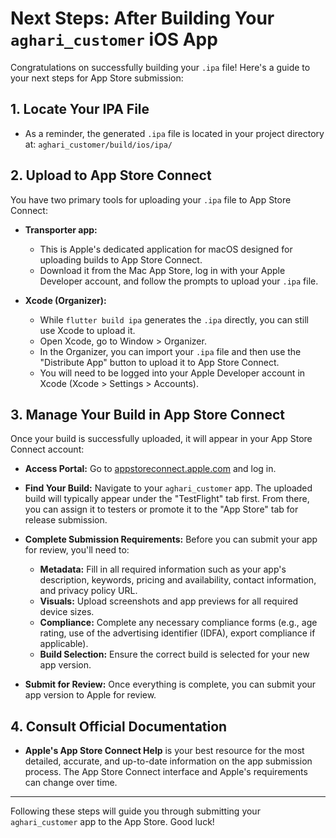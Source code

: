 # Next Steps: After Building Your `aghari_customer` iOS App

Congratulations on successfully building your `.ipa` file! Here's a guide to your next steps for App Store submission:

## 1. Locate Your IPA File

*   As a reminder, the generated `.ipa` file is located in your project directory at:
    `aghari_customer/build/ios/ipa/`

## 2. Upload to App Store Connect

You have two primary tools for uploading your `.ipa` file to App Store Connect:

*   **Transporter app:**
    *   This is Apple's dedicated application for macOS designed for uploading builds to App Store Connect.
    *   Download it from the Mac App Store, log in with your Apple Developer account, and follow the prompts to upload your `.ipa` file.

*   **Xcode (Organizer):**
    *   While `flutter build ipa` generates the `.ipa` directly, you can still use Xcode to upload it.
    *   Open Xcode, go to Window > Organizer.
    *   In the Organizer, you can import your `.ipa` file and then use the "Distribute App" button to upload it to App Store Connect.
    *   You will need to be logged into your Apple Developer account in Xcode (Xcode > Settings > Accounts).

## 3. Manage Your Build in App Store Connect

Once your build is successfully uploaded, it will appear in your App Store Connect account:

*   **Access Portal:** Go to [appstoreconnect.apple.com](https://appstoreconnect.apple.com/) and log in.
*   **Find Your Build:** Navigate to your `aghari_customer` app. The uploaded build will typically appear under the "TestFlight" tab first. From there, you can assign it to testers or promote it to the "App Store" tab for release submission.

*   **Complete Submission Requirements:** Before you can submit your app for review, you'll need to:
    *   **Metadata:** Fill in all required information such as your app's description, keywords, pricing and availability, contact information, and privacy policy URL.
    *   **Visuals:** Upload screenshots and app previews for all required device sizes.
    *   **Compliance:** Complete any necessary compliance forms (e.g., age rating, use of the advertising identifier (IDFA), export compliance if applicable).
    *   **Build Selection:** Ensure the correct build is selected for your new app version.

*   **Submit for Review:** Once everything is complete, you can submit your app version to Apple for review.

## 4. Consult Official Documentation

*   **Apple's App Store Connect Help** is your best resource for the most detailed, accurate, and up-to-date information on the app submission process. The App Store Connect interface and Apple's requirements can change over time.

---

Following these steps will guide you through submitting your `aghari_customer` app to the App Store. Good luck!
